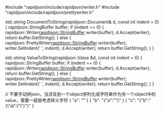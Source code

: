 #include "rapidjson/include/rapidjson/writer.h"
#include "rapidjson/include/rapidjson/prettywriter.h"

std::string DocumentToString(rapidjson::Document& d, const int indent = 0) { 
  rapidjson::StringBuffer buffer;
  if (indent == 0) {
    rapidjson::Writer<rapidjson::StringBuffer> writer(buffer);
    d.Accept(writer);
    return buffer.GetString();
  } else {
    rapidjson::PrettyWriter<rapidjson::StringBuffer> writer(buffer);
    writer.SetIndent(' ', indent);
    d.Accept(writer);
    return buffer.GetString();
  }
}

std::string ValueToString(rapidjson::Value &d, const int indent = 0) {
  rapidjson::StringBuffer buffer;
  if (indent == 0) {
    rapidjson::Writer<rapidjson::StringBuffer> writer(buffer);
    d.Accept(writer);
    return buffer.GetString();
  } else {
    rapidjson::PrettyWriter<rapidjson::StringBuffer> writer(buffer);
    writer.SetIndent(' ', indent);
    d.Accept(writer);
    return buffer.GetString();
  }
}

// 不要手动拼json，当涉及到一个object序列化成字符串作为另一个object中的value，需要一层层考虑转义字符
{
  "a": ""
}
{
  "b": "{\"a\":\"\"}"
}
{
  "c": "{\"b\":\"{\\\"a\\\":\\\"\\\"}\"}"
}